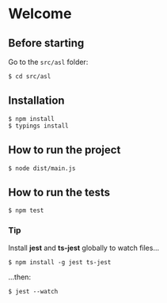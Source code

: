 # Welcome

## Before starting

Go to the `src/asl` folder:
```shell
$ cd src/asl
```

## Installation
```shell
$ npm install
$ typings install
```

## How to run the project
```shell
$ node dist/main.js
```
## How to run the tests
```shell
$ npm test
```
### Tip
Install **jest** and **ts-jest** globally to watch files...
```shell
$ npm install -g jest ts-jest
```

...then:
```shell
$ jest --watch
```